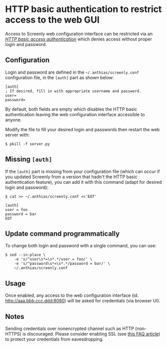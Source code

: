 # HTTP basic authentication to restrict access to the web GUI

Access to Screenly web configuration interface can be restricted via an [*HTTP basic access authentication*](https://en.wikipedia.org/wiki/Basic_access_authentication) which denies access without proper login and password.

## Configuration

Login and password are defined in the `~/.anthias/screenly.conf` configuration file, in the `[auth]` part as shown below:

```
[auth]
; If desired, fill in with appropriate username and password.
user=
password=
```

By default, both fields are empty which disables the HTTP basic authentication leaving the web configuration interface accessible to anyone.

Modify the file to fill your desired login and passwords then restart the web server with:

```Shell
$ pkill -f server.py
```

## Missing `[auth]`

If the `[auth]` part is missing from your configuration file (which can occur if
you updated Screenly from a version that hadn't the HTTP basic authentication
feature), you can add it with this command (adapt for desired login and
password):

```Shell
$ cat >> ~/.anthias/screenly.conf <<'EOT'

[auth]
user = foo
password = bar
EOT
```

## Update command programmatically

To change both login and password with a single command, you can use:

```Shell
$ sed --in-place \
    -e 's/^user\s*=\s*.*/user = foo/' \
    -e 's/^password\s*=\s*.*/password = bar/' \
    ~/.anthias/screenly.conf
```

## Usage

Once enabled, any access to the web configuration interface (id. http://aaa.bbb.ccc.ddd:8080) will be asked for credentials (via browser UI).

## Notes

Sending credentials over nonencrypted channel such as HTTP (non-HTTPS) is discouraged. Please consider enabling SSL (see [this FAQ article](https://support.screenly.io/hc/en-us/articles/212107306-Does-Screenly-OSE-support-SSL-)) to protect your credentials from eavesdropping.
